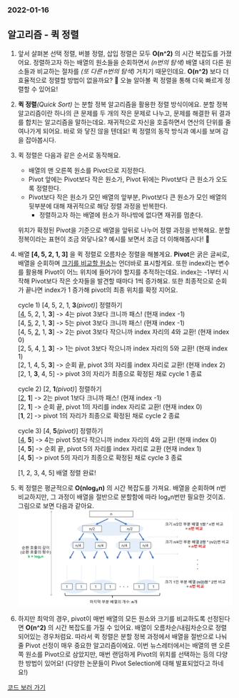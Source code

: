 ### 2022-01-16

## 알고리즘 - 퀵 정렬
1. 앞서 살펴본 선택 정렬, 버블 정렬, 삽입 정렬은 모두 **O(n^2)** 의 시간 복잡도를 가졌어요. 
정렬하고자 하는 배열의 원소들을 순회하면서 *(n번의 탐색)* 배열 내의 다른 원소들과 비교하는 절차를 *(또 다른 n번의 탐색)* 거치기 때문인데요. 
**O(n^2)** 보다 더 효율적으로 정렬할 방법이 없을까요? 🤔
오늘 알아볼 퀵 정렬을 통해 더욱 빠르게 정렬할 수 있어요!

2. __퀵 정렬__*(Quick Sort)* 는 분할 정복 알고리즘을 활용한 정렬 방식이에요. 
분할 정복 알고리즘이란 하나의 큰 문제를 두 개의 작은 문제로 나누고, 문제를 해결한 뒤 결과를 합치는 알고리즘을 말하는데요. 
재귀적으로 자신을 호출하면서 연산의 단위를 줄여나가게 되어요. 
바로 와 닿진 않을 텐데요! 퀵 정렬의 동작 방식과 예시를 보며 감을 잡아봅시다. 

3. 퀵 정렬은 다음과 같은 순서로 동작해요. 
    - 배열의 맨 오른쪽 원소를 Pivot으로 지정한다. 
    - Pivot 앞에는 Pivot보다 작은 원소가, Pivot 뒤에는 Pivot보다 큰 원소가 오도록 정렬한다. 
    - Pivot보다 작은 원소가 모인 배열의 앞부분, Pivot보다 큰 원소가 모인 배열의 뒷부분에 대해 재귀적으로 해당 정렬 과정을 반복한다.  
        - 정렬하고자 하는 배열에 원소가 하나밖에 없다면 재귀를 멈춘다. 
    
    위치가 확정된 Pivot을 기준으로 배열을 앞뒤로 나누어 정렬 과정을 반복해요. 
    분할 정복이라는 표현이 조금 와닿나요? 예시를 보면서 조금 더 이해해봅시다! 💪

4. 배열 **[4, 5, 2, 1, 3]** 을 퀵 정렬로 오름차순 정렬을 해볼게요. 
**Pivot**은 굵은 글씨로, 배열을 순회하며 <u>크기를 비교할 원소</u>는 언더바로 표시할게요. 
또한 index라는 변수를 활용해 Pivot이 어느 위치에 들어가야 할지를 추적하는데요. 
index는 -1부터 시작해 Pivot보다 작은 숫자들을 발견할 때마다 1씩 증가해요. 
또한 최종적으로 순회가 끝나면 index가 1 증가해 pivot의 최종 위치를 확정 지어요. 

    cycle 1) [4, 5, 2, 1, **3**_(pivot)_] 정렬하기  
    [<u>4</u>, 5, 2, 1, **3**] -> 4는 pivot 3보다 크니까 패스! (현재 index -1)  
    [4, <u>5</u>, 2, 1, **3**] -> 5는 pivot 3보다 크니까 패스! (현재 index -1)  
    [4, 5, <u>2</u>, 1, **3**] -> 2는 pivot 3보다 작으니까 index 자리의 4와 교환! (현재 index 0)  
    [2, 5, 4, <u>1</u>, **3**] -> 1는 pivot 3보다 작으니까 index 자리의 5와 교환! (현재 index 1)  
    [2, 1, 4, 5, **3**] -> 순회 끝, pivot 3의 자리를 index 자리로 교환! (현재 index 2)  
    [2, 1, **3**, 4, 5] -> pivot 3의 자리가 최종으로 확정된 채로 cycle 1 종료
    
    cycle 2) [2, **1**_(pivot)_] 정렬하기  
    [<u>2</u>, **1**] -> 2는 pivot 1보다 크니까 패스! (현재 index -1)  
    [2, **1**] -> 순회 끝, pivot 1의 자리를 index 자리로 교환! (현재 index 0)  
    [**1**, 2] -> pivot 1의 자리가 최종으로 확정된 채로 cycle 2 종료
    
    cycle 3) [4, **5**_(pivot)_] 정렬하기  
    [<u>4</u>, **5**] -> 4는 pivot 5보다 작으니까 index 자리의 4와 교환! (현재 index 0)  
    [4, **5**] -> 순회 끝, pivot 5의 자리를 index 자리로 교환 (현재 index 1)  
    [4, **5**] -> pivot 5의 자리가 최종으로 확정된 채로 cycle 3 종료
    
    [1, 2, 3, 4, 5] 배열 정렬 완료!

5. 퀵 정렬은 평균적으로 **O(nlog₂n)** 의 시간 복잡도를 가져요. 
배열을 순회하며 n번 비교하지만, 그 과정이 배열을 절반으로 분할함에 따라 log₂n번만 필요한 것이죠. 
그림으로 보면 다음과 같아요. 
    ![](../images/2022-01-17-quick.png)

6. 하지만 최악의 경우, pivot이 매번 배열의 모든 원소와 크기를 비교하도록 선정된다면 **O(n^2)** 의 시간 복잡도를 가질 수 있어요. 
배열이 오름차순/내림차순으로 정렬되어있는 경우처럼요. 
따라서 퀵 정렬은 분할 정복 과정에서 배열을 절반으로 나눠줄 Pivot 선정이 매우 중요한 알고리즘이에요. 
이번 뉴스레터에서는 배열의 맨 오른쪽 원소를 Pivot으로 삼았지만, 매번 랜덤하게 Pivot의 위치를 선택하는 등의 다양한 방법이 있어요! 
(다양한 논문들이 Pivot Selection에 대해 발표되었다고 하네요!)

[코드 보러 가기](https://github.com/joelonsw/cstoday-algorithm/blob/master/src/sorting/QuickSort.java)
